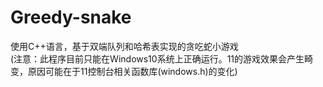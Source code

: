 # Greedy-snake
使用C++语言，基于双端队列和哈希表实现的贪吃蛇小游戏  
(注意：此程序目前只能在Windows10系统上正确运行。11的游戏效果会产生畸变，原因可能在于11控制台相关函数库(windows.h)的变化)
